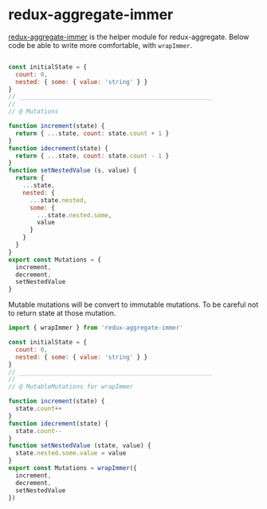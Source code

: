 # redux-aggregate-immer

[redux-aggregate-immer](https://www.npmjs.com/package/redux-aggregate-immer) is the helper module for redux-aggregate.
Below code be able to write more comfortable, with `wrapImmer`.

```javascript

const initialState = {
  count: 0,
  nested: { some: { value: 'string' } }
}
// ______________________________________________________
//
// @ Mutations

function increment(state) {
  return { ...state, count: state.count + 1 }
}
function idecrement(state) {
  return { ...state, count: state.count - 1 }
}
function setNestedValue (s, value) {
  return {
    ...state,
    nested: {
      ...state.nested,
      some: {
        ...state.nested.some,
        value
      }
    }
  }
}
export const Mutations = {
  increment,
  decrement,
  setNestedValue
}
```

Mutable mutations will be convert to immutable mutations.
To be careful not to return state at those mutation.

```javascript
import { wrapImmer } from 'redux-aggregate-immer'

const initialState = {
  count: 0,
  nested: { some: { value: 'string' } }
}
// ______________________________________________________
//
// @ MutableMutations for wrapImmer

function increment(state) {
  state.count++
}
function idecrement(state) {
  state.count--
}
function setNestedValue (state, value) {
  state.nested.some.value = value
}
export const Mutations = wrapImmer({
  increment,
  decrement,
  setNestedValue
})
```
